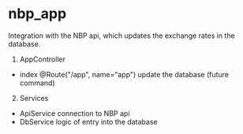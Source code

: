 # nbp_app
Integration with the NBP api, which updates the exchange rates in the database.
1. AppController
- index @Route("/app", name="app")
  update the database (future command)
2. Services
- ApiService
  connection to NBP api
- DbService
  logic of entry into the database 
